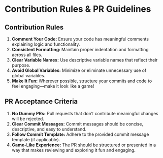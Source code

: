 # Contribution Rules & PR Guidelines

## Contribution Rules

1. **Comment Your Code:** Ensure your code has meaningful comments explaining logic and functionality.  
2. **Consistent Formatting:** Maintain proper indentation and formatting across all files.  
3. **Clear Variable Names:** Use descriptive variable names that reflect their purpose.  
4. **Avoid Global Variables:** Minimize or eliminate unnecessary use of global variables.  
5. **Make It Fun:** Wherever possible, structure your commits and code to feel engaging—make it look like a game!  

## PR Acceptance Criteria

1. **No Dummy PRs:** Pull requests that don’t contribute meaningful changes will be rejected.  
2. **Clear Commit Messages:** Commit messages should be concise, descriptive, and easy to understand.  
3. **Follow Commit Template:** Adhere to the provided commit message template (if applicable).  
4. **Game-Like Experience:** The PR should be structured or presented in a way that makes reviewing and exploring it fun and engaging.  
